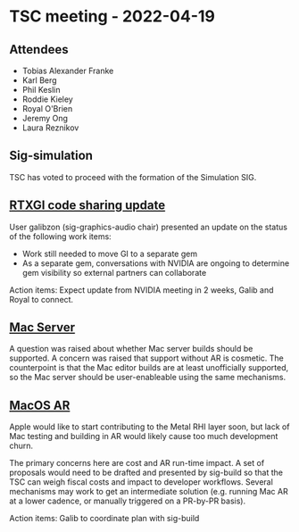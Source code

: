# TSC meeting - 2022-04-19

## Attendees

- Tobias Alexander Franke
- Karl Berg
- Phil Keslin
- Roddie Kieley
- Royal O'Brien
- Jeremy Ong
- Laura Reznikov

## Sig-simulation

TSC has voted to proceed with the formation of the Simulation SIG.

## [RTXGI code sharing update](https://github.com/o3de/tsc/issues/27#issuecomment-1102744595)

User galibzon (sig-graphics-audio chair) presented an update on the status of the following work items:

- Work still needed to move GI to a separate gem
- As a separate gem, conversations with NVIDIA are ongoing to determine gem visibility so external partners can collaborate

Action items: Expect update from NVIDIA meeting in 2 weeks, Galib and Royal to connect.

## [Mac Server](https://github.com/o3de/tsc/issues/27#issuecomment-1101873140)

A question was raised about whether Mac server builds should be supported.
A concern was raised that support without AR is cosmetic.
The counterpoint is that the Mac editor builds are at least unofficially supported, so the Mac server should be user-enableable using the same mechanisms.

## [MacOS AR](https://github.com/o3de/tsc/issues/27#issuecomment-1101881244)

Apple would like to start contributing to the Metal RHI layer soon, but lack of Mac testing and building in AR would likely cause too much development churn.

The primary concerns here are cost and AR run-time impact. A set of proposals would need to be drafted and presented by sig-build so that the TSC can weigh fiscal costs and impact to developer workflows.
Several mechanisms may work to get an intermediate solution (e.g. running Mac AR at a lower cadence, or manually triggered on a PR-by-PR basis).

Action items: Galib to coordinate plan with sig-build
